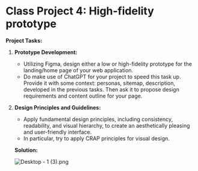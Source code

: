 # Class Project 4: High-fidelity prototype

**Project Tasks:**

1. **Prototype Development:**
    - Utilizing Figma, design either a low or high-fidelity prototype for the landing/home page of your web application.
    - Do make use of ChatGPT for your project to speed this task up. Provide it with some context: personas, sitemap, description, developed in the previous tasks. Then ask it to propose design requirements and content outline for your page.
    
2. **Design Principles and Guidelines:**
    - Apply fundamental design principles, including consistency, readability, and visual hierarchy, to create an aesthetically pleasing and user-friendly interface.
    - In particular, try to apply CRAP principles for visual design.
    
    **Solution:**
    
    ![Desktop - 1 (3).png](Class%20Project%204%20High-fidelity%20prototype%20dde0f4abff2c459b973acaf45aa19cf5/Desktop_-_1_(3).png)
